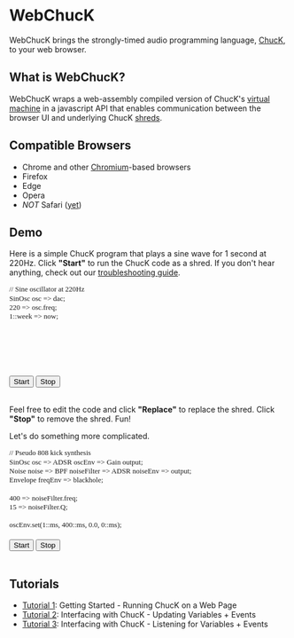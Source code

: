 <!-- 
	WebChucK Tutorials, by Mike Mulshine et al

	Praise be to Jack Atherton for making ChucK work on the web... As well as getting Ace to work as a miniAudicle like IDE. WOW.
	
	Praise be to Matt Wright for suggesting the use of pandoc = markdown to html converter, in which we can embed html/js as well.

	Praise of course to Ge Wang for writing ChucK. 

	<3 

	here we go...
-->

<head>
    <meta charset="utf-8">
  <meta http-equiv="Content-Type" content="text/html; charset=utf-8">
  <link rel="stylesheet" href="./css/editor.css">
</head>


<!---
Include the ACE and ChucK stuff
-->
<script type="text/javascript" src="./js/ace.js" charset="utf-8"></script>
<script type="text/javascript" src="./js/editor.js"></script>
<script type="text/javascript" src="./js/defer.js"></script>
<script type="text/javascript" src="./js/webchuck_host.js"></script>

# WebChucK 

WebChucK brings the strongly-timed audio programming language, [ChucK](https://chuck.stanford.edu/), to your web browser. 

## What is WebChucK?

WebChucK wraps a web-assembly compiled version of ChucK\'s [virtual machine](https://chuck.cs.princeton.edu/doc/program/vm.html) in a javascript API that enables communication between the browser UI and underlying ChucK [shreds](https://chuck.cs.princeton.edu/doc/language/spork.html). 

## Compatible Browsers

* Chrome and other [Chromium](https://en.wikipedia.org/wiki/Chromium_(web_browser))-based browsers
* Firefox
* Edge
* Opera
* *NOT* Safari ([yet]())

## Demo

Here is a simple ChucK program that plays a sine wave for 1 second at 220Hz. Click **\"Start\"** to run the ChucK code as a shred. If you don\'t hear anything, check out our  [troubleshooting guide](). 

<pre><div id="editor1" class="ace_editor ace_hidpi ace-chuck" style="font-size: 13px; font-family: Monaco; line-height: 1.25; height: 150px;">// Sine oscillator at 220Hz
SinOsc osc => dac;
220 => osc.freq;
1::week => now;
</div></pre>
<input id="run1" type="button" value="Start" />
<input id="stop1" type="button" value="Stop" />
<br/><br/>

Feel free to edit the code and click **\"Replace\"** to replace the shred. Click **\"Stop\"** to remove the shred. Fun!

Let\'s do something more complicated. 

<pre><div id="editor2" class="ace_editor ace_hidpi ace-chuck" style="font-size: 13px; font-family: Monaco; line-height: 1.25; height: 150px;">// Pseudo 808 kick synthesis
SinOsc osc => ADSR oscEnv => Gain output; 
Noise noise => BPF noiseFilter => ADSR noiseEnv => output;
Envelope freqEnv => blackhole;

400 => noiseFilter.freq;
15 => noiseFilter.Q;

oscEnv.set(1::ms, 400::ms, 0.0, 0::ms);
noiseEnv.set(1::ms, 50::ms, 0.0, 0::ms);

output => dac;

// Play kick
150 => float startFreq;
1::ms => dur riseTime;

55 => float endFreq;
100::ms => dur dropTime;

function void kick() {
    oscEnv.keyOn();
    noiseEnv.keyOn();
    
    Math.random2(350, 450) => noiseFilter.freq;
    Math.random2(10, 15) => noiseFilter.Q;
    
    startFreq => freqEnv.target;
    riseTime => freqEnv.duration;
    riseTime => now;
    
    endFreq => freqEnv.target;
    dropTime => freqEnv.duration;
    dropTime => now;
}

// Background shred to frequency modulate kick osc
function void processEnvelopes() {
    while (true) {
        freqEnv.value() => osc.freq;
        1::samp => now;
    }
}

spork ~ processEnvelopes();

130 => int bpm;
60.0 / bpm => float step;
while (true) {
    spork ~ kick();
    step::second => now;
}

</div></pre>
<input id="run2" type="button" value="Start" />
<input id="stop2" type="button" value="Stop" />
<br/><br/>


## Tutorials

* [Tutorial 1](./tutorial-01.html): Getting Started - Running ChucK on a Web Page 
* [Tutorial 2](./tutorial-02.html): Interfacing with ChucK - Updating Variables + Events
* [Tutorial 3](./tutorial-03.html): Interfacing with ChucK - Listening for Variables + Events

<script>
	async function prep() {
		//await preloadFilenames( serverFilesToPreload );
        await startChuck();
        await theChuckReady;
        theChuck.removeLastCode();
	}

	var editor1 = newChuckEditor("editor1");
    var editor2 = newChuckEditor("editor2");

    var run1 = document.getElementById( "run1" );
    var run2 = document.getElementById( "run2" );
    var stop1 = document.getElementById( "stop1" );
    var stop2 = document.getElementById( "stop2" );
    stop1.disabled = true;
    stop2.disabled = true;

    run1.addEventListener( "click", async function() {
    	await prep();
        await theChuck.runCode(editor1.getValue());
        stop1.disabled = false;
        run1.value = "Replace";
    });
    run2.addEventListener( "click", async function() {
        await prep();
        await theChuck.runCode(editor2.getValue());
        stop2.disabled = false;
        run2.value = "Replace";
    });

    stop1.addEventListener( "click", async function() {
        await theChuck.removeLastCode();

    });
    stop2.addEventListener( "click", async function() {
        await theChuck.removeLastCode();
    });
</script>
